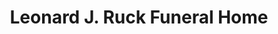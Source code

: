 ---
title: "Leonard J. Ruck Funeral Home"
url: /baltimore/leonard-j-ruck-funeral-home/
shop: funeral directors
---